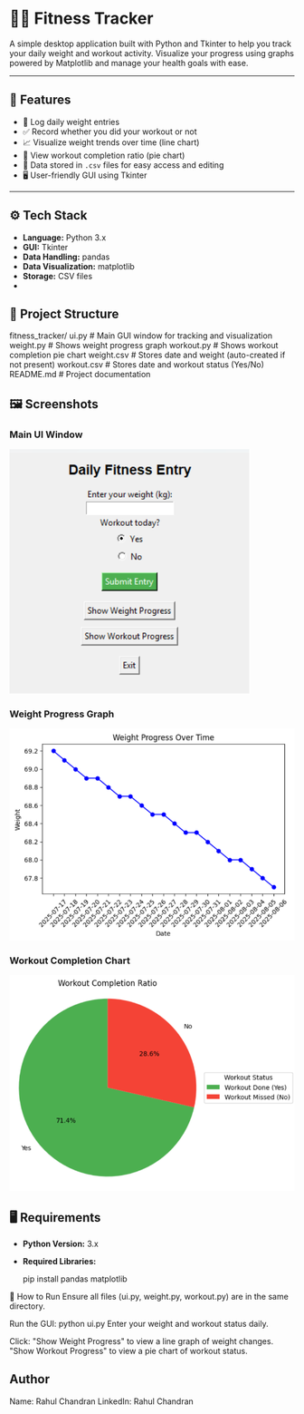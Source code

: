 # 🏋️‍♂️ Fitness Tracker

A simple desktop application built with Python and Tkinter to help you track your daily weight and workout activity. Visualize your progress using graphs powered by Matplotlib and manage your health goals with ease.

---

## 📌 Features

- 📆 Log daily weight entries
- ✅ Record whether you did your workout or not
- 📈 Visualize weight trends over time (line chart)
- 🥧 View workout completion ratio (pie chart)
- 💾 Data stored in `.csv` files for easy access and editing
- 🖥️ User-friendly GUI using Tkinter

---

## ⚙️ Tech Stack

- **Language:** Python 3.x
- **GUI:** Tkinter
- **Data Handling:** pandas
- **Data Visualization:** matplotlib
- **Storage:** CSV files
- 

## 📁 Project Structure


fitness_tracker/
 ui.py             # Main GUI window for tracking and visualization
 weight.py         # Shows weight progress graph
 workout.py        # Shows workout completion pie chart
 weight.csv        # Stores date and weight (auto-created if not present)
 workout.csv       # Stores date and workout status (Yes/No)
 README.md         # Project documentation


## 🖼️ Screenshots

### Main UI Window
![Main UI](main_ui.png)

### Weight Progress Graph
![Weight Graph](weight_graph.png)

### Workout Completion Chart
![Workout Pie Chart](workout_chart.png)

## 🖥️ Requirements

- **Python Version:** 3.x
- **Required Libraries:**
  
  pip install pandas matplotlib


🚀 How to Run
Ensure all files (ui.py, weight.py, workout.py) are in the same directory.

Run the GUI:
python ui.py
Enter your weight and workout status daily.

Click:
"Show Weight Progress" to view a line graph of weight changes.
"Show Workout Progress" to view a pie chart of workout status.

## Author

Name: Rahul Chandran
LinkedIn: Rahul Chandran
